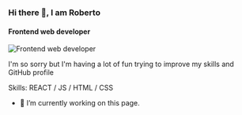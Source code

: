 ### Hi there 👋, I am Roberto
#### Frontend web developer
![Frontend web developer](https://miro.medium.com/max/2800/0*3iJLQaoQI66YJuQk.jpg)

I'm so sorry but I'm having a lot of fun  trying to improve my skills and GitHub profile

Skills:  REACT / JS / HTML / CSS

- 🔭 I’m currently working on this page. 





